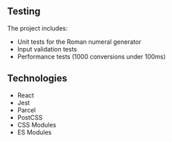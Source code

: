 ## Testing
The project includes:
- Unit tests for the Roman numeral generator
- Input validation tests
- Performance tests (1000 conversions under 100ms)

## Technologies
- React
- Jest
- Parcel
- PostCSS
- CSS Modules
- ES Modules
